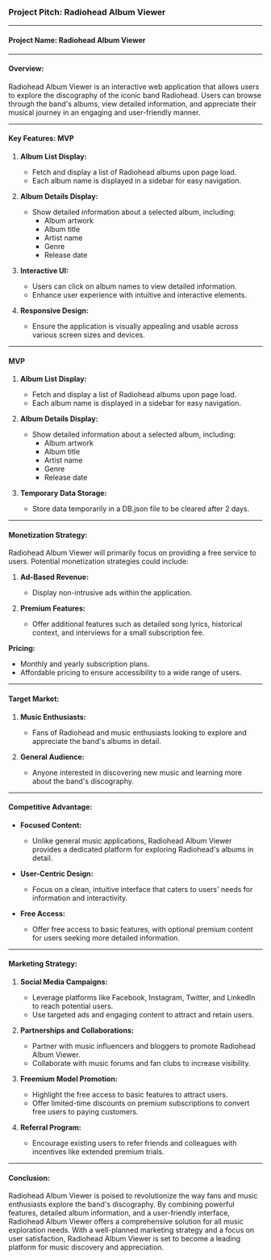 ### Project Pitch: Radiohead Album Viewer

---

#### **Project Name:** Radiohead Album Viewer

---

#### **Overview:**
Radiohead Album Viewer is an interactive web application that allows users to explore the discography of the iconic band Radiohead. Users can browse through the band's albums, view detailed information, and appreciate their musical journey in an engaging and user-friendly manner.

---

#### Key Features: MVP

1. **Album List Display:**
   - Fetch and display a list of Radiohead albums upon page load.
   - Each album name is displayed in a sidebar for easy navigation.

2. **Album Details Display:**
   - Show detailed information about a selected album, including:
     - Album artwork
     - Album title
     - Artist name
     - Genre
     - Release date

3. **Interactive UI:**
   - Users can click on album names to view detailed information.
   - Enhance user experience with intuitive and interactive elements.

4. **Responsive Design:**
   - Ensure the application is visually appealing and usable across various screen sizes and devices.

---

#### MVP

1. **Album List Display:**
   - Fetch and display a list of Radiohead albums upon page load.
   - Each album name is displayed in a sidebar for easy navigation.

2. **Album Details Display:**
   - Show detailed information about a selected album, including:
     - Album artwork
     - Album title
     - Artist name
     - Genre
     - Release date

3. **Temporary Data Storage:**
   - Store data temporarily in a DB.json file to be cleared after 2 days.

---

#### **Monetization Strategy:**

Radiohead Album Viewer will primarily focus on providing a free service to users. Potential monetization strategies could include:

1. **Ad-Based Revenue:**
   - Display non-intrusive ads within the application.

2. **Premium Features:**
   - Offer additional features such as detailed song lyrics, historical context, and interviews for a small subscription fee.

**Pricing:**
   - Monthly and yearly subscription plans.
   - Affordable pricing to ensure accessibility to a wide range of users.

---

#### **Target Market:**

1. **Music Enthusiasts:**
   - Fans of Radiohead and music enthusiasts looking to explore and appreciate the band's albums in detail.

2. **General Audience:**
   - Anyone interested in discovering new music and learning more about the band's discography.

---

#### **Competitive Advantage:**

- **Focused Content:**
  - Unlike general music applications, Radiohead Album Viewer provides a dedicated platform for exploring Radiohead's albums in detail.

- **User-Centric Design:**
  - Focus on a clean, intuitive interface that caters to users' needs for information and interactivity.

- **Free Access:**
  - Offer free access to basic features, with optional premium content for users seeking more detailed information.

---

#### **Marketing Strategy:**

1. **Social Media Campaigns:**
   - Leverage platforms like Facebook, Instagram, Twitter, and LinkedIn to reach potential users.
   - Use targeted ads and engaging content to attract and retain users.

2. **Partnerships and Collaborations:**
   - Partner with music influencers and bloggers to promote Radiohead Album Viewer.
   - Collaborate with music forums and fan clubs to increase visibility.

3. **Freemium Model Promotion:**
   - Highlight the free access to basic features to attract users.
   - Offer limited-time discounts on premium subscriptions to convert free users to paying customers.

4. **Referral Program:**
   - Encourage existing users to refer friends and colleagues with incentives like extended premium trials.

---

#### **Conclusion:**

Radiohead Album Viewer is poised to revolutionize the way fans and music enthusiasts explore the band's discography. By combining powerful features, detailed album information, and a user-friendly interface, Radiohead Album Viewer offers a comprehensive solution for all music exploration needs. With a well-planned marketing strategy and a focus on user satisfaction, Radiohead Album Viewer is set to become a leading platform for music discovery and appreciation.
